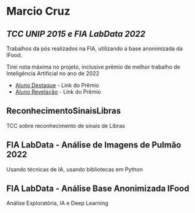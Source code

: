 # Marcio Cruz
## _TCC UNIP 2015 e FIA LabData 2022_
Trabalhos da pós realizados na FIA, utilizando a base anonimizada da IFood.


Tirei nota máxima no projeto, inclusive prêmio de melhor trabalho de Inteligência Artificial no ano de 2022
- [Aluno Destaque](https://marciofcruz.github.io/trabalhos/alunodestaquefia.pdf) - Link do Prêmio
- [Aluno Revelação](https://marciofcruz.github.io/trabalhos/alunorevelacaofia.pdf) - Link do Prêmio


## ReconhecimentoSinaisLibras

TCC sobre reconhecimento de sinais de Libras

## FIA LabData - Análise de Imagens de Pulmão 2022

Usando técnicas de IA, usando bibliotecas em Python

## FIA LabData - Análise Base Anonimizada IFood

Análise Exploratória, IA e Deep Learning